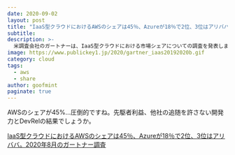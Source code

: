 ```yaml
---
date: 2020-09-02
layout: post
title: "IaaS型クラウドにおけるAWSのシェアは45％、Azureが18％で2位、3位はアリババ。2020年8月のガートナー調査"
subtitle: 
description: >-
  米調査会社のガートナーは、IaaS型クラウドにおける市場シェアについての調査を発表しました。 発表によると、2019年の市場規模は約44ビリオンドル。2018年と2019年を比較すると、市場全体の成長率は37.3％。2019年のシェアトップ...
image: https://www.publickey1.jp/2020/gartner_iaas20192020b.gif
category: cloud
tags:
  - aws
  - share
author: goofmint
paginate: true
---
```

AWSのシェアが45%…圧倒的ですね。先駆者利益、他社の追随を許さない開発力とDevRelの結果でしょうか。

[IaaS型クラウドにおけるAWSのシェアは45％、Azureが18％で2位、3位はアリババ。2020年8月のガートナー調査](https://www.publickey1.jp/blog/20/iaasaws45azure182320208.html)
